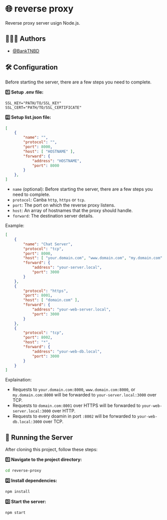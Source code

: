 # 🌐 reverse proxy

Reverse proxy server usign Node.js.

## 👨🏻‍💻 Authors

- [@BankTNBD](https://github.com/BankTNBD)

## 🛠️ Configuration

Before starting the server, there are a few steps you need to complete.

**1️⃣ Setup .env file:**
```
SSL_KEY="PATH/TO/SSL_KEY"
SSL_CERT="PATH/TO/SSL_CERTIFICATE"
```

**2️⃣ Setup list.json file:**
```json
[
    {
        "name": "",
        "protocol": "",
        "port": 8000,
        "host": [ "HOSTNAME" ],
        "forward": {
            "address": "HOSTNAME",
            "port": 8000
        }
    },
]
```
- ```name``` (optional): Before starting the server, there are a few steps you need to complete.
- ```protocol```: Canba ```http```, ```https``` or ```tcp```.
- ```port```: The port on which the reverse proxy listens.
- ```host```: An array of hostnames that the proxy should handle.
- ```forward```: The destination server details.

Example:
```json
[
    {
        "name": "Chat Server",
        "protocol": "tcp",
        "port": 8000,
        "host": [ "your.domain.com", "www.domain.com", "my.domain.com" ],
        "forward": {
            "address": "your-server.local",
            "port": 3000
        }
    },
    {
        "protocol": "https",
        "port": 8001,
        "host": [ "domain.com" ],
        "forward": {
            "address": "your-web-server.local",
            "port": 3000
        }
    },
    {
        "protocol": "tcp",
        "port": 8002,
        "host": "*",
        "forward": {
            "address": "your-web-db.local",
            "port": 3000
        }
    }
]
```

Explaination:
- Requests to ```your.domain.com:8000```, ```www.domain.com:8000```, or ```my.domain.com:8000``` will be forwarded to ```your-server.local:3000``` over TCP.
- Requests to ```domain.com:8001``` over HTTPS will be forwarded to ```your-web-server.local:3000``` over HTTP.
- Requests to every doamin in port ```:8002``` will be forwarded to ```your-web-db.local:3000``` over TCP.

## 🚀 Running the Server

After cloning this project, follow these steps:

**1️⃣ Navigate to the project directory:**
```bash
cd reverse-proxy
```

**2️⃣ Install dependencies:**
```bash
npm install
```

**3️⃣ Start the server:**
```bash
npm start
```